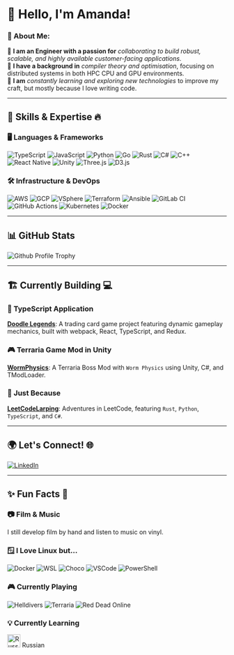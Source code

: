 # 👋 Hello, I'm Amanda!

### 🎯 About Me:
🌱 **I am an Engineer with a passion for** *collaborating to build robust, scalable, and highly available customer-facing applications.*  
🌱 **I have a background in** *compiler theory and optimisation*, focusing on distributed systems in both HPC CPU and GPU environments.  
🌱 **I am** *constantly learning and exploring new technologies* to improve my craft, but mostly because I love writing code.  

---

## 🔧 Skills & Expertise 🔥  

### 🖥️ Languages & Frameworks  
![TypeScript](https://img.shields.io/badge/-TypeScript-3178C6?style=flat&logo=typescript&logoColor=white)
![JavaScript](https://img.shields.io/badge/-JavaScript-F7DF1E?style=flat&logo=javascript&logoColor=black)
![Python](https://img.shields.io/badge/-Python-3776AB?style=flat&logo=python&logoColor=white)
![Go](https://img.shields.io/badge/-Go-00ADD8?style=flat&logo=go&logoColor=white)
![Rust](https://img.shields.io/badge/-Rust-000000?style=flat&logo=rust&logoColor=white)
![C#](https://img.shields.io/badge/-C%23-239120?style=flat&logo=c-sharp&logoColor=white)
![C++](https://img.shields.io/badge/-C++-00599C?style=flat&logo=c%2B%2B&logoColor=white)
![React Native](https://img.shields.io/badge/-React%20Native-61DAFB?style=flat&logo=react&logoColor=black)
![Unity](https://img.shields.io/badge/-Unity-000000?style=flat&logo=unity&logoColor=white)
![Three.js](https://img.shields.io/badge/-Three.js-000000?style=flat&logo=three.js&logoColor=white)
![D3.js](https://img.shields.io/badge/-D3.js-F9A03C?style=flat&logo=d3.js&logoColor=white)

### 🛠️ Infrastructure & DevOps  
![AWS](https://img.shields.io/badge/-AWS-232F3E?style=flat&logo=amazon-aws&logoColor=white)
![GCP](https://img.shields.io/badge/-GCP-4285F4?style=flat&logo=google-cloud&logoColor=white)
![VSphere](https://img.shields.io/badge/-VSphere-607078?style=flat&logo=vmware&logoColor=white)
![Terraform](https://img.shields.io/badge/-Terraform-623CE4?style=flat&logo=terraform&logoColor=white)
![Ansible](https://img.shields.io/badge/-Ansible-EE0000?style=flat&logo=ansible&logoColor=white)
![GitLab CI](https://img.shields.io/badge/-GitLab%20CI-FC6D26?style=flat&logo=gitlab&logoColor=white)
![GitHub Actions](https://img.shields.io/badge/-GitHub%20Actions-2088FF?style=flat&logo=github-actions&logoColor=white)
![Kubernetes](https://img.shields.io/badge/-Kubernetes-326CE5?style=flat&logo=kubernetes&logoColor=white)
![Docker](https://img.shields.io/badge/-Docker-2496ED?style=flat&logo=docker&logoColor=white)

---

## 📊 GitHub Stats  
![Github Profile Trophy](https://github-profile-trophy.vercel.app/?username=acstott&theme=onedark&row=1&column=6)  

---

## 🏗️ Currently Building 💻  

### 🚀 TypeScript Application  
**[Doodle Legends](https://github.com/acstott/doodle-legends/)**: A trading card game project featuring dynamic gameplay mechanics, built with webpack, React, TypeScript, and Redux.  

### 🎮 Terraria Game Mod in Unity  
**[WormPhysics](https://github.com/acstott/wormPhysics/)**: A Terraria Boss Mod with `Worm Physics` using Unity, C#, and TModLoader.  

### 🧩 Just Because  
**[LeetCodeLarping](https://github.com/acstott/leetCodeLarping)**: Adventures in LeetCode, featuring `Rust`, `Python`, `TypeScript`, and `C#`.  

---

## 🌍 Let's Connect! 🌐  
[![LinkedIn](https://img.shields.io/badge/LinkedIn-0A66C2?style=flat&logo=linkedin&logoColor=white)](https://www.linkedin.com/in/acstott/)  

---

## ✨ Fun Facts 🎉  

### 📷 Film & Music  
I still develop film by hand and listen to music on vinyl.  

### 🪟 I Love Linux but...  
![Docker](https://img.shields.io/badge/-Docker-2496ED?style=flat&logo=docker&logoColor=white)
![WSL](https://img.shields.io/badge/-WSL-4EAA25?style=flat&logo=linux&logoColor=white)
![Choco](https://img.shields.io/badge/-Chocolatey-80B5E3?style=flat&logo=chocolatey&logoColor=white)
![VSCode](https://img.shields.io/badge/-VS%20Code-007ACC?style=flat&logo=visual-studio-code&logoColor=white)
![PowerShell](https://img.shields.io/badge/-PowerShell-5391FE?style=flat&logo=powershell&logoColor=white)

### 🎮 Currently Playing  
![Helldivers](https://img.shields.io/badge/-Helldivers-0B5C9E?style=flat&logo=playstation&logoWidth=30)
![Terraria](https://img.shields.io/badge/-Terraria-83C17F?style=flat&logo=steam&logoWidth=30)
![Red Dead Online](https://img.shields.io/badge/-Red%20Dead%20Online-A62626?style=flat&logo=rockstar-games&logoWidth=30)

### 💡 Currently Learning  
<img src="https://upload.wikimedia.org/wikipedia/en/f/f3/Flag_of_Russia.svg" alt="Russian Flag" width="30"> Russian  

